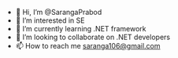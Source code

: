 - 👋 Hi, I’m @SarangaPrabod
- 👀 I’m interested in SE
- 🌱 I’m currently learning .NET  framework  
- 💞️ I’m looking to collaborate on .NET  developers
- 📫 How to reach me saranga106@gmail.com

